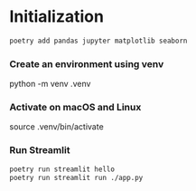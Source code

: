# Initialization

```bash
poetry add pandas jupyter matplotlib seaborn
```

### Create an environment using venv

python -m venv .venv

### Activate on macOS and Linux
source .venv/bin/activate

### Run Streamlit

```bash
poetry run streamlit hello
poetry run streamlit run ./app.py
```

